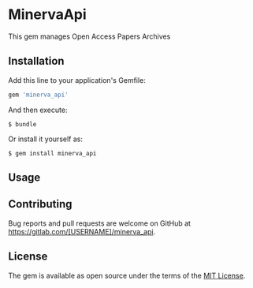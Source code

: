# MinervaApi

This gem manages Open Access Papers Archives

## Installation

Add this line to your application's Gemfile:

```ruby
gem 'minerva_api'
```

And then execute:

    $ bundle

Or install it yourself as:

    $ gem install minerva_api

## Usage

## Contributing

Bug reports and pull requests are welcome on GitHub at https://gitlab.com/[USERNAME]/minerva_api.

## License

The gem is available as open source under the terms of the [MIT License](https://opensource.org/licenses/MIT).
